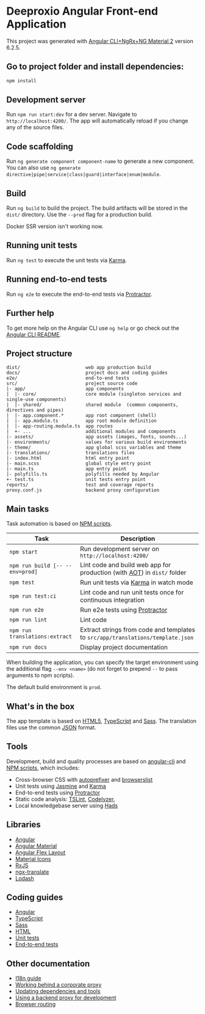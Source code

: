 # Deeproxio Angular Front-end Application

This project was generated with [Angular CLI+NgRx+NG Material 2](https://github.com/angular/angular-cli) version 6.2.5.

## Go to project folder and install dependencies:

```bash
npm install
```

## Development server

Run `npm run start:dev` for a dev server. Navigate to `http://localhost:4200/`. The app will automatically reload if you change any of the source files.

## Code scaffolding

Run `ng generate component component-name` to generate a new component. You can also use `ng generate directive|pipe|service|class|guard|interface|enum|module`.

## Build

Run `ng build` to build the project. The build artifacts will be stored in the `dist/` directory. Use the `--prod` flag for a production build.

Docker SSR version isn't working now.

## Running unit tests

Run `ng test` to execute the unit tests via [Karma](https://karma-runner.github.io).

## Running end-to-end tests

Run `ng e2e` to execute the end-to-end tests via [Protractor](http://www.protractortest.org/).

## Further help

To get more help on the Angular CLI use `ng help` or go check out the [Angular CLI README](https://github.com/angular/angular-cli/blob/master/README.md).

## Project structure

```text
dist/                        web app production build
docs/                        project docs and coding guides
e2e/                         end-to-end tests
src/                         project source code
|- app/                      app components
|  |- core/                  core module (singleton services and single-use components)
|  |- shared/                shared module  (common components, directives and pipes)
|  |- app.component.*        app root component (shell)
|  |- app.module.ts          app root module definition
|  |- app-routing.module.ts  app routes
|  +- ...                    additional modules and components
|- assets/                   app assets (images, fonts, sounds...)
|- environments/             values for various build environments
|- theme/                    app global scss variables and theme
|- translations/             translations files
|- index.html                html entry point
|- main.scss                 global style entry point
|- main.ts                   app entry point
|- polyfills.ts              polyfills needed by Angular
+- test.ts                   unit tests entry point
reports/                     test and coverage reports
proxy.conf.js                backend proxy configuration
```

## Main tasks

Task automation is based on [NPM scripts](https://docs.npmjs.com/misc/scripts).

| Task                            | Description                                                                                                      |
| ------------------------------- | ---------------------------------------------------------------------------------------------------------------- |
| `npm start`                     | Run development server on `http://localhost:4200/`                                                               |
| `npm run build [-- --env=prod]` | Lint code and build web app for production (with [AOT](https://angular.io/guide/aot-compiler)) in `dist/` folder |
| `npm test`                      | Run unit tests via [Karma](https://karma-runner.github.io) in watch mode                                         |
| `npm run test:ci`               | Lint code and run unit tests once for continuous integration                                                     |
| `npm run e2e`                   | Run e2e tests using [Protractor](http://www.protractortest.org)                                                  |
| `npm run lint`                  | Lint code                                                                                                        |
| `npm run translations:extract`  | Extract strings from code and templates to `src/app/translations/template.json`                                  |
| `npm run docs`                  | Display project documentation                                                                                    |

When building the application, you can specify the target environment using the additional flag `--env <name>` (do not
forget to prepend `--` to pass arguments to npm scripts).

The default build environment is `prod`.

## What's in the box

The app template is based on [HTML5](http://whatwg.org/html), [TypeScript](http://www.typescriptlang.org) and
[Sass](http://sass-lang.com). The translation files use the common [JSON](http://www.json.org) format.

## Tools

Development, build and quality processes are based on [angular-cli](https://github.com/angular/angular-cli) and
[NPM scripts](https://docs.npmjs.com/misc/scripts), which includes:

-   Cross-browser CSS with [autoprefixer](https://github.com/postcss/autoprefixer) and
    [browserslist](https://github.com/ai/browserslist)
-   Unit tests using [Jasmine](http://jasmine.github.io) and [Karma](https://karma-runner.github.io)
-   End-to-end tests using [Protractor](https://github.com/angular/protractor)
-   Static code analysis: [TSLint](https://github.com/palantir/tslint), [Codelyzer](https://github.com/mgechev/codelyzer),
-   Local knowledgebase server using [Hads](https://github.com/sinedied/hads)

## Libraries

-   [Angular](https://angular.io)
-   [Angular Material](https://material.angular.io)
-   [Angular Flex Layout](https://github.com/angular/flex-layout)
-   [Material Icons](https://material.io/icons/)
-   [RxJS](http://reactivex.io/rxjs)
-   [ngx-translate](https://github.com/ngx-translate/core)
-   [Lodash](https://lodash.com)

## Coding guides

-   [Angular](docs/coding-guides/angular.md)
-   [TypeScript](docs/coding-guides/typescript.md)
-   [Sass](docs/coding-guides/sass.md)
-   [HTML](docs/coding-guides/html.md)
-   [Unit tests](docs/coding-guides/unit-tests.md)
-   [End-to-end tests](docs/coding-guides/e2e-tests.md)

## Other documentation

-   [I18n guide](docs/i18n.md)
-   [Working behind a corporate proxy](docs/corporate-proxy.md)
-   [Updating dependencies and tools](docs/updating.md)
-   [Using a backend proxy for development](docs/backend-proxy.md)
-   [Browser routing](docs/routing.md)
